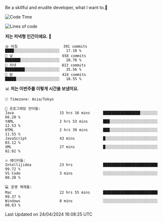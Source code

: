 Be a skillful and erudite developer, what I want to.👶

<!--START_SECTION:waka-->
![Code Time](http://img.shields.io/badge/Code%20Time-730%20hrs%2015%20mins-blue)

![Lines of code](https://img.shields.io/badge/%EC%A0%80%EB%8A%94%20%EC%97%AC%ED%83%9C%EA%B9%8C%EC%A7%80%20-1.6%20million%20%EC%A4%84%EC%9D%98%20%EC%BD%94%EB%93%9C%EB%A5%BC%20%EC%9E%91%EC%84%B1%ED%96%88%EC%96%B4%EC%9A%94.-blue)

**저는 저녁형 인간이에요. 🦉** 

```text
🌞 아침                     391 commits         ████░░░░░░░░░░░░░░░░░░░░░   17.10 % 
🌆 낮　                     658 commits         ███████░░░░░░░░░░░░░░░░░░   28.78 % 
🌃 저녁                     813 commits         █████████░░░░░░░░░░░░░░░░   35.56 % 
🌙 밤　                     424 commits         █████░░░░░░░░░░░░░░░░░░░░   18.55 % 
```


📊 **저는 이번주를 이렇게 시간을 보냈어요.** 

```text
🕑︎ Timezone: Asia/Tokyo

💬 프로그래밍 언어들: 
Java                     15 hrs 16 mins      █████████████████░░░░░░░░   66.20 % 
YAML                     2 hrs 53 mins       ███░░░░░░░░░░░░░░░░░░░░░░   12.53 % 
HTML                     2 hrs 39 mins       ███░░░░░░░░░░░░░░░░░░░░░░   11.55 % 
JavaScript               43 mins             █░░░░░░░░░░░░░░░░░░░░░░░░   03.12 % 
XML                      27 mins             █░░░░░░░░░░░░░░░░░░░░░░░░   02.02 % 

🔥 에디터들: 
Intellijidea             23 hrs              █████████████████████████   99.72 % 
VS Code                  3 mins              ░░░░░░░░░░░░░░░░░░░░░░░░░   00.28 % 

💻 운영 체제들: 
Mac                      22 hrs 55 mins      █████████████████████████   99.37 % 
Windows                  8 mins              ░░░░░░░░░░░░░░░░░░░░░░░░░   00.63 % 
```


 Last Updated on 24/04/2024 16:08:25 UTC
<!--END_SECTION:waka-->
